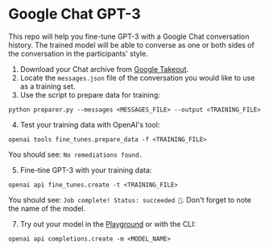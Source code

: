 # Google Chat GPT-3

This repo will help you fine-tune GPT-3 with a Google Chat conversation history. The trained model will be able to converse as one or both sides of the conversation in the participants' style.

1. Download your Chat archive from [Google Takeout](https://takeout.google.com/settings/takeout).
2. Locate the `messages.json` file of the conversation you would like to use as a training set.
3. Use the script to prepare data for training:

```shell
python preparer.py --messages <MESSAGES_FILE> --output <TRAINING_FILE>
```

4. Test your training data with OpenAI's tool:

```shell
openai tools fine_tunes.prepare_data -f <TRAINING_FILE>
```

You should see: `No remediations found.`

5. Fine-tine GPT-3 with your training data:
```shell
openai api fine_tunes.create -t <TRAINING_FILE>
```

You should see: `Job complete! Status: succeeded 🎉`. Don't forget to note the name of the model.

7. Try out your model in the [Playground](https://beta.openai.com/playground) or with the CLI:
```
openai api completions.create -m <MODEL_NAME>
```
